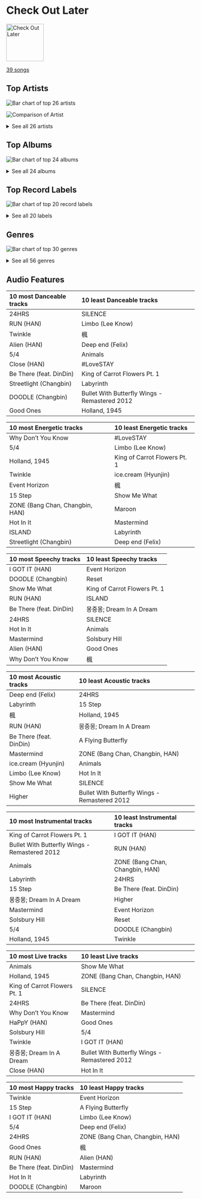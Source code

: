 # Check Out Later


<img src="https://mosaic.scdn.co/640/ab67616d0000b27312626c137c7684fe1662a4f3ab67616d0000b2732ced1760b648799e697e8e02ab67616d0000b273ac815bdd584468a7aa0216e1ab67616d0000b273be123bb6b40736bf093870bd" alt="Check Out Later" width="100" />

[39 songs](check_out_later_tracks.md)

## Top Artists

![Bar chart of top 26 artists](../images/playlists/check_out_later/artists.png)

![Comparison of Artist](../images/playlists/check_out_later/artists_comparison.png)


<details>
<summary>See all 26 artists</summary>

|   Number of Tracks | Art                                                                                              | Artist                                     | 🔗                                                           |
|-------------------:|:-------------------------------------------------------------------------------------------------|:-------------------------------------------|:------------------------------------------------------------|
|                 13 | <img src="https://i.scdn.co/image/ab6761610000e5ebc855bded4ab1bd99ef62214a" alt="" width="50" /> | [Stray Kids](../artists/stray_kids.md)     | [🔗](https://open.spotify.com/artist/2dIgFjalVxs4ThymZ67YCE) |
|                  3 | <img src="https://i.scdn.co/image/ab6761610000e5eb5a00969a4698c3132a15fbb0" alt="" width="50" /> | [Taylor Swift](../artists/taylor_swift.md) | [🔗](https://open.spotify.com/artist/06HL4z0CvFAxyc27GXpf02) |
|                  2 | <img src="https://i.scdn.co/image/731f5f71de27c36300d2cf71a7f9cd7f389d0bf7" alt="" width="50" /> | Neutral Milk Hotel                         | [🔗](https://open.spotify.com/artist/2ooIqOf4X2uz4mMptXCtie) |
|                  2 | <img src="https://i.scdn.co/image/ab6761610000e5eba3c1fca063ed673aed61c885" alt="" width="50" /> | YOUHA                                      | [🔗](https://open.spotify.com/artist/2lZFlNiQMLa2fuX3pkXcan) |
|                  2 | <img src="https://i.scdn.co/image/ab6761610000e5eb576cb43281160e345f728b71" alt="" width="50" /> | Charli XCX                                 | [🔗](https://open.spotify.com/artist/25uiPmTg16RbhZWAqwLBy5) |
|                  2 | <img src="https://i.scdn.co/image/ab6761610000e5eb65b7b48eeac1b113c75f2295" alt="" width="50" /> | YB                                         | [🔗](https://open.spotify.com/artist/1rpgxJZxZMLnFNc1Jmyov5) |
|                  1 | <img src="https://i.scdn.co/image/ad5dbe5032b439728af9e711e8c0922a3aebcdbb" alt="" width="50" /> | Peter Gabriel                              | [🔗](https://open.spotify.com/artist/7C4sUpWGlTy7IANjruj02I) |
|                  1 | <img src="https://i.scdn.co/image/ab6761610000e5eb9426413cf033b2e0eedfeff6" alt="" width="50" /> | Girls' Generation-TTS                      | [🔗](https://open.spotify.com/artist/7AKHnZVqwXYuUwWJ8UGL5q) |
|                  1 | <img src="https://i.scdn.co/image/ab6761610000e5ebd2c56b558b75841a77d7ea09" alt="" width="50" /> | Nucksal                                    | [🔗](https://open.spotify.com/artist/6v5cGuRCZKq08nLI4WXJuB) |
|                  1 | <img src="https://i.scdn.co/image/ab6761610000e5eb1b6966cc5bb31edcab435911" alt="" width="50" /> | Younha                                     | [🔗](https://open.spotify.com/artist/6GwM5CHqhWXzG3l5kzRSAS) |
|                  1 | <img src="https://i.scdn.co/image/ab67616d0000b27312626c137c7684fe1662a4f3" alt="" width="50" /> | HAEUN                                      | [🔗](https://open.spotify.com/artist/5JIuf9fLWCKGSpUDMTolAI) |
|                  1 | <img src="nan" alt="" width="50" />                                                              | Bang Chan                                  | [🔗](https://open.spotify.com/artist/4qy7HANJDOZRObts4Z0KSV) |
|                  1 | <img src="https://i.scdn.co/image/ab6761610000e5eba03696716c9ee605006047fd" alt="" width="50" /> | [Radiohead](../artists/radiohead.md)       | [🔗](https://open.spotify.com/artist/4Z8W4fKeB5YxbusRsdQVPb) |
|                  1 | <img src="https://i.scdn.co/image/ab6761610000e5eb01f3907376fc687c8caba2b4" alt="" width="50" /> | FIFTY FIFTY                                | [🔗](https://open.spotify.com/artist/4GJ6xDCF5jaUqD6avOuQT6) |
|                  1 | <img src="https://i.scdn.co/image/ab6761610000e5eb1a7d0845c3b7e2f130264957" alt="" width="50" /> | The Smashing Pumpkins                      | [🔗](https://open.spotify.com/artist/40Yq4vzPs9VNUrIBG5Jr2i) |
|                  1 | <img src="https://i.scdn.co/image/ab6761610000e5eb805669a8af3067839e92d762" alt="" width="50" /> | TEN                                        | [🔗](https://open.spotify.com/artist/3Q5Qep7ytrjVleNnMnntgQ) |
|                  1 | <img src="https://i.scdn.co/image/ab6761610000e5eb66337ec430a5bd3d1cfe74f5" alt="" width="50" /> | Gorillaz                                   | [🔗](https://open.spotify.com/artist/3AA28KZvwAUcZuOKwyblJQ) |
|                  1 | <img src="https://i.scdn.co/image/ab6761610000e5eb9df0f924a5e609c8da143cd5" alt="" width="50" /> | A. G. Cook                                 | [🔗](https://open.spotify.com/artist/335TWGWGFan4vaacJzSiU8) |
|                  1 | <img src="https://i.scdn.co/image/ab6761610000e5eb27c55a5e9ed2a41c01589fae" alt="" width="50" /> | Tiësto                                     | [🔗](https://open.spotify.com/artist/2o5jDhtHVPhrJdv3cEQ99Z) |
|                  1 | <img src="https://i.scdn.co/image/ab6761610000e5eb02b3aa55ba238b2ceafb09da" alt="" width="50" /> | Jay Chou                                   | [🔗](https://open.spotify.com/artist/2elBjNSdBE2Y3f0j1mjrql) |
|                  1 | <img src="https://i.scdn.co/image/ab6761610000e5eb93c6f21062da1ef012275ff6" alt="" width="50" /> | [CHUNG HA](../artists/chung_ha.md)         | [🔗](https://open.spotify.com/artist/2PSJ6YriU7JsFucxACpU7Y) |
|                  1 | <img src="https://i.scdn.co/image/ab6761610000e5eb8ec4207332def07fec21874d" alt="" width="50" /> | [ITZY](../artists/itzy.md)                 | [🔗](https://open.spotify.com/artist/2KC9Qb60EaY0kW4eH68vr3) |
|                  1 | <img src="https://i.scdn.co/image/ab6761610000e5eb196f5af772aeb1bdd3a6be65" alt="" width="50" /> | [(G)I-DLE](../artists/_g_i_dle.md)         | [🔗](https://open.spotify.com/artist/2AfmfGFbe0A0WsTYm0SDTx) |
|                  1 | <img src="https://i.scdn.co/image/ab6761610000e5eb0accbbe13e1aa147dd27671c" alt="" width="50" /> | Muse                                       | [🔗](https://open.spotify.com/artist/12Chz98pHFMPJEknJQMWvI) |
|                  1 | <img src="https://i.scdn.co/image/ab6761610000e5eb3a6cd2bfd57fe54535d1fe03" alt="" width="50" /> | DinDin                                     | [🔗](https://open.spotify.com/artist/0ugLySQOBIlvWTodx22Wao) |
|                  1 | <img src="https://i.scdn.co/image/ab6761610000e5eb1271f542dad4241c87250fe5" alt="" width="50" /> | Cecile Believe                             | [🔗](https://open.spotify.com/artist/0nZHjqvdLoBy50ZzUH5FNU) |

</details>


## Top Albums

![Bar chart of top 24 albums](../images/playlists/check_out_later/albums.png)


<details>
<summary>See all 24 albums</summary>

|   Number of Tracks | Art                                                                                              | Album                                                   | 🔗                                                          |
|-------------------:|:-------------------------------------------------------------------------------------------------|:--------------------------------------------------------|:-----------------------------------------------------------|
|                 13 | <img src="https://i.scdn.co/image/ab67616d0000b273d681b1b80c5dff43d2f4a3df" alt="" width="50" /> | SKZ-REPLAY                                              | [🔗](https://open.spotify.com/album/3UXrliH0JUQvcaLnBD8Txz) |
|                  3 | <img src="https://i.scdn.co/image/ab67616d0000b273bb54dde68cd23e2a268ae0f5" alt="" width="50" /> | Midnights                                               | [🔗](https://open.spotify.com/album/151w1FgRZfnKZA9FEcg9Z3) |
|                  2 | <img src="https://i.scdn.co/image/ab67616d0000b273589ce9a911c6e65b1f80c558" alt="" width="50" /> | In the Aeroplane Over the Sea                           | [🔗](https://open.spotify.com/album/0vVekV45lOaVKs6RZQQNob) |
|                  1 | <img src="https://i.scdn.co/image/ab67616d0000b27329778e54aa437b78f3520b0e" alt="" width="50" /> | 몽중몽; Dream In A Dream - SM STATION                      | [🔗](https://open.spotify.com/album/0uPf4jcvMQow0FNkIOxHZF) |
|                  1 | <img src="https://i.scdn.co/image/ab67616d0000b27357a6f5928952c277c4407f98" alt="" width="50" /> | love you more,                                          | [🔗](https://open.spotify.com/album/3g2OiEeQKfggUe6ViYeLSC) |
|                  1 | <img src="https://i.scdn.co/image/ab67616d0000b2732918f236448bf544586e388a" alt="" width="50" /> | YOUNHA 6th Album Repackage 'END THEORY : Final Edition' | [🔗](https://open.spotify.com/album/63mur6I6yCG9cOxOst3i7c) |
|                  1 | <img src="https://i.scdn.co/image/ab67616d0000b27312626c137c7684fe1662a4f3" alt="" width="50" /> | Winter Special (feat. DinDin)                           | [🔗](https://open.spotify.com/album/5uHVoQ3iICRMjiWws80QhA) |
|                  1 | <img src="https://i.scdn.co/image/ab67616d0000b273be123bb6b40736bf093870bd" alt="" width="50" /> | Why Be?                                                 | [🔗](https://open.spotify.com/album/4S5PRo1gVG9BvRnCcdYzdS) |
|                  1 | <img src="https://i.scdn.co/image/ab67616d0000b273fc192c54d1823a04ffb6c8c9" alt="" width="50" /> | The 2nd Law                                             | [🔗](https://open.spotify.com/album/3KuXEGcqLcnEYWnn3OEGy0) |
|                  1 | <img src="https://i.scdn.co/image/ab67616d0000b2732ced1760b648799e697e8e02" alt="" width="50" /> | Taxidriver OST Part.1                                   | [🔗](https://open.spotify.com/album/3PNXlS9tggXmCm1hrlHDcQ) |
|                  1 | <img src="https://i.scdn.co/image/ab67616d0000b2732074f657709a0cc10c3c34ab" alt="" width="50" /> | THE FIFTY                                               | [🔗](https://open.spotify.com/album/5Khk4qZMCH9iMJWBzzdbNP) |
|                  1 | <img src="https://i.scdn.co/image/ab67616d0000b273fe28f2179e0529ae0520f3bd" alt="" width="50" /> | Peter Gabriel 1: Car (Remastered Version)               | [🔗](https://open.spotify.com/album/4jd6oC0It60c1J3GpXCv6M) |
|                  1 | <img src="https://i.scdn.co/image/ab67616d0000b273431ac6e6f393acf475730ec6" alt="" width="50" /> | Mellon Collie And The Infinite Sadness (Deluxe Edition) | [🔗](https://open.spotify.com/album/55RhFRyQFihIyGf61MgcfV) |
|                  1 | <img src="https://i.scdn.co/image/ab67616d0000b273de3c04b5fc750b68899b20a9" alt="" width="50" /> | In Rainbows                                             | [🔗](https://open.spotify.com/album/5vkqYmiPBYLaalcmjujWxK) |
|                  1 | <img src="https://i.scdn.co/image/ab67616d0000b273fc620c06721e90a534cc5dab" alt="" width="50" /> | IT'z ME                                                 | [🔗](https://open.spotify.com/album/7ynKAohxfwPUZzvU8f1p1U) |
|                  1 | <img src="https://i.scdn.co/image/ab67616d0000b273bd8c4b8999cdc5af790b91b2" alt="" width="50" /> | ISLAND                                                  | [🔗](https://open.spotify.com/album/252HrrsALUd5ysKCJuRCur) |
|                  1 | <img src="https://i.scdn.co/image/ab67616d0000b273ac815bdd584468a7aa0216e1" alt="" width="50" /> | I love                                                  | [🔗](https://open.spotify.com/album/2Hyuin3i1cSZ1FlQFeCPZH) |
|                  1 | <img src="https://i.scdn.co/image/ab67616d0000b2731e8798f25a1997f0679b2382" alt="" width="50" /> | Hot In It                                               | [🔗](https://open.spotify.com/album/6R7Yy0sY9N8PNUhseegr2Q) |
|                  1 | <img src="https://i.scdn.co/image/ab67616d0000b273ce3eb674753352bcaa0ec45b" alt="" width="50" /> | Hands on Me                                             | [🔗](https://open.spotify.com/album/7KM1Yi5xYv3O6OcKsEeV83) |
|                  1 | <img src="https://i.scdn.co/image/ab67616d0000b273c73a7bb15f43bae86215934b" alt="" width="50" /> | Gorillaz                                                | [🔗](https://open.spotify.com/album/0YvYmLBFFwYxgI4U9KKgUm) |
|                  1 | <img src="https://i.scdn.co/image/ab67616d0000b273f629eb64fd8ef76a97b154f5" alt="" width="50" /> | CRASH                                                   | [🔗](https://open.spotify.com/album/1QqipMXWzJhr6yfcNKTp8B) |
|                  1 | <img src="https://i.scdn.co/image/ab67616d0000b2735f4269ee2c76394d8f3d1309" alt="" width="50" /> | 7G                                                      | [🔗](https://open.spotify.com/album/16NHNs15w1bpkFiBOUgDaB) |
|                  1 | <img src="https://i.scdn.co/image/ab67616d0000b27352667a927da106f60947413a" alt="" width="50" /> | 11月的蕭邦                                                  | [🔗](https://open.spotify.com/album/6rRydp9XlVoLfTtA3qpWcn) |
|                  1 | <img src="https://i.scdn.co/image/ab67616d0000b273c492874e96f19148018e759e" alt="" width="50" /> | 'Twinkle' Mini Album                                    | [🔗](https://open.spotify.com/album/0kRgg9fqMgIrzzzYNJrYuT) |

</details>


## Top Record Labels

![Bar chart of top 20 record labels](../images/playlists/check_out_later/labels.png)


<details>
<summary>See all 20 labels</summary>

|   Number of Tracks | Label                                                               |
|-------------------:|:--------------------------------------------------------------------|
|                 14 | [Republic Records](../labels/republic_records.md)                   |
|                  3 | [Universal Music LLC](../labels/universal_music_llc.md)             |
|                  3 | [Taylor Swift](../labels/taylor_swift.md)                           |
|                  2 | [SM Entertainment](../labels/sm_entertainment.md)                   |
|                  2 | [Merge Records](../labels/merge_records.md)                         |
|                  2 | [Atlantic Records](../labels/atlantic_records.md)                   |
|                  1 | [XL Recordings](../labels/xl_recordings.md)                         |
|                  1 | [Warner Records](../labels/warner_records.md)                       |
|                  1 | [Virgin Records](../labels/virgin_records.md)                       |
|                  1 | [Stone Music Entertainment](../labels/stone_music_entertainment.md) |
|                  1 | [SBS Contents Hub Co.](../labels/sbs_contents_hub_co_.md)           |
|                  1 | [Real World Productions](../labels/real_world_productions.md)       |
|                  1 | [Parlophone UK](../labels/parlophone_uk.md)                         |
|                  1 | [PC Music](../labels/pc_music.md)                                   |
|                  1 | [Music Recipe](../labels/music_recipe.md)                           |
|                  1 | [JVR](../labels/jvr.md)                                             |
|                  1 | [GH Entertainment](../labels/gh_entertainment.md)                   |
|                  1 | [CUBE ENTERTAINMENT](../labels/cube_entertainment.md)               |
|                  1 | [C9 Entertainment](../labels/c9_entertainment.md)                   |
|                  1 | [ATTRAKT](../labels/attrakt.md)                                     |

</details>


## Genres

![Bar chart of top 30 genres](../images/playlists/check_out_later/genres.png)


<details>
<summary>See all 56 genres</summary>

|   Number of Tracks | Genre                                             |
|-------------------:|:--------------------------------------------------|
|                 20 | [k-pop](../genres/k_pop.md)                       |
|                 13 | [k-pop boy group](../genres/k_pop_boy_group.md)   |
|                  5 | [pop](../genres/pop.md)                           |
|                  4 | [rock](../genres/rock.md)                         |
|                  4 | permanent wave                                    |
|                  4 | alternative rock                                  |
|                  3 | [k-pop girl group](../genres/k_pop_girl_group.md) |
|                  2 | lo-fi                                             |
|                  2 | korean indie rock                                 |
|                  2 | k-indie                                           |
|                  2 | indie rock                                        |
|                  2 | indie pop                                         |
|                  2 | elephant 6                                        |
|                  2 | [dance pop](../genres/dance_pop.md)               |
|                  2 | chamber pop                                       |
|                  2 | art rock                                          |
|                  2 | [art pop](../genres/art_pop.md)                   |
|                  2 | anti-folk                                         |
|                  1 | zhongguo feng                                     |
|                  1 | uk pop                                            |
|                  1 | tropical house                                    |
|                  1 | trance                                            |
|                  1 | taiwan pop                                        |
|                  1 | symphonic rock                                    |
|                  1 | spacegrunge                                       |
|                  1 | [soft rock](../genres/soft_rock.md)               |
|                  1 | slap house                                        |
|                  1 | proto-hyperpop                                    |
|                  1 | [post-teen pop](../genres/post_teen_pop.md)       |
|                  1 | [pop rock](../genres/pop_rock.md)                 |
|                  1 | pop dance                                         |
|                  1 | oxford indie                                      |
|                  1 | new wave pop                                      |
|                  1 | new wave                                          |
|                  1 | modern rock                                       |
|                  1 | metropopolis                                      |
|                  1 | [mellow gold](../genres/mellow_gold.md)           |
|                  1 | melancholia                                       |
|                  1 | mandopop                                          |
|                  1 | korean pop                                        |
|                  1 | hyperpop                                          |
|                  1 | house                                             |
|                  1 | grunge                                            |
|                  1 | escape room                                       |
|                  1 | [electropop](../genres/electropop.md)             |
|                  1 | edm                                               |
|                  1 | dutch edm                                         |
|                  1 | deconstructed club                                |
|                  1 | [classic rock](../genres/classic_rock.md)         |
|                  1 | candy pop                                         |
|                  1 | c-pop                                             |
|                  1 | brostep                                           |
|                  1 | big room                                          |
|                  1 | alternative metal                                 |
|                  1 | alternative hip hop                               |
|                  1 | album rock                                        |

</details>


## Audio Features

| 10 most Danceable tracks   | 10 least Danceable tracks                     |
|:---------------------------|:----------------------------------------------|
| 24HRS                      | SILENCE                                       |
| RUN (HAN)                  | Limbo (Lee Know)                              |
| Twinkle                    | 楓                                             |
| Alien (HAN)                | Deep end (Felix)                              |
| 5/4                        | Animals                                       |
| Close (HAN)                | #LoveSTAY                                     |
| Be There (feat. DinDin)    | King of Carrot Flowers Pt. 1                  |
| Streetlight (Changbin)     | Labyrinth                                     |
| DOODLE (Changbin)          | Bullet With Butterfly Wings - Remastered 2012 |
| Good Ones                  | Holland, 1945                                 |

| 10 most Energetic tracks        | 10 least Energetic tracks    |
|:--------------------------------|:-----------------------------|
| Why Don’t You Know              | #LoveSTAY                    |
| 5/4                             | Limbo (Lee Know)             |
| Holland, 1945                   | King of Carrot Flowers Pt. 1 |
| Twinkle                         | ice.cream (Hyunjin)          |
| Event Horizon                   | 楓                            |
| 15 Step                         | Show Me What                 |
| ZONE (Bang Chan, Changbin, HAN) | Maroon                       |
| Hot In It                       | Mastermind                   |
| ISLAND                          | Labyrinth                    |
| Streetlight (Changbin)          | Deep end (Felix)             |

| 10 most Speechy tracks   | 10 least Speechy tracks      |
|:-------------------------|:-----------------------------|
| I GOT IT (HAN)           | Event Horizon                |
| DOODLE (Changbin)        | Reset                        |
| Show Me What             | King of Carrot Flowers Pt. 1 |
| RUN (HAN)                | ISLAND                       |
| Be There (feat. DinDin)  | 몽중몽; Dream In A Dream        |
| 24HRS                    | SILENCE                      |
| Hot In It                | Animals                      |
| Mastermind               | Solsbury Hill                |
| Alien (HAN)              | Good Ones                    |
| Why Don’t You Know       | 楓                            |

| 10 most Acoustic tracks   | 10 least Acoustic tracks                      |
|:--------------------------|:----------------------------------------------|
| Deep end (Felix)          | 24HRS                                         |
| Labyrinth                 | 15 Step                                       |
| 楓                         | Holland, 1945                                 |
| RUN (HAN)                 | 몽중몽; Dream In A Dream                         |
| Be There (feat. DinDin)   | A Flying Butterfly                            |
| Mastermind                | ZONE (Bang Chan, Changbin, HAN)               |
| ice.cream (Hyunjin)       | Animals                                       |
| Limbo (Lee Know)          | Hot In It                                     |
| Show Me What              | SILENCE                                       |
| Higher                    | Bullet With Butterfly Wings - Remastered 2012 |

| 10 most Instrumental tracks                   | 10 least Instrumental tracks    |
|:----------------------------------------------|:--------------------------------|
| King of Carrot Flowers Pt. 1                  | I GOT IT (HAN)                  |
| Bullet With Butterfly Wings - Remastered 2012 | RUN (HAN)                       |
| Animals                                       | ZONE (Bang Chan, Changbin, HAN) |
| Labyrinth                                     | 24HRS                           |
| 15 Step                                       | Be There (feat. DinDin)         |
| 몽중몽; Dream In A Dream                         | Higher                          |
| Mastermind                                    | Event Horizon                   |
| Solsbury Hill                                 | Reset                           |
| 5/4                                           | DOODLE (Changbin)               |
| Holland, 1945                                 | Twinkle                         |

| 10 most Live tracks          | 10 least Live tracks                          |
|:-----------------------------|:----------------------------------------------|
| Animals                      | Show Me What                                  |
| Holland, 1945                | ZONE (Bang Chan, Changbin, HAN)               |
| King of Carrot Flowers Pt. 1 | SILENCE                                       |
| 24HRS                        | Be There (feat. DinDin)                       |
| Why Don’t You Know           | Mastermind                                    |
| HaPpY (HAN)                  | Good Ones                                     |
| Solsbury Hill                | 5/4                                           |
| Twinkle                      | I GOT IT (HAN)                                |
| 몽중몽; Dream In A Dream        | Bullet With Butterfly Wings - Remastered 2012 |
| Close (HAN)                  | Hot In It                                     |

| 10 most Happy tracks    | 10 least Happy tracks           |
|:------------------------|:--------------------------------|
| Twinkle                 | Event Horizon                   |
| 15 Step                 | A Flying Butterfly              |
| I GOT IT (HAN)          | Limbo (Lee Know)                |
| 5/4                     | Deep end (Felix)                |
| 24HRS                   | ZONE (Bang Chan, Changbin, HAN) |
| Good Ones               | 楓                               |
| RUN (HAN)               | Alien (HAN)                     |
| Be There (feat. DinDin) | Mastermind                      |
| Hot In It               | Labyrinth                       |
| DOODLE (Changbin)       | Maroon                          |
